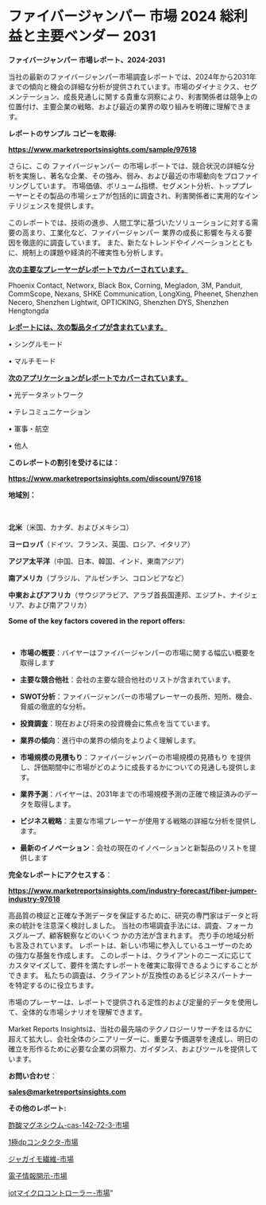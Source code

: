 # ファイバージャンパー 市場 2024 総利益と主要ベンダー 2031

<strong>ファイバージャンパー 市場レポート、2024-2031</strong>

当社の最新のファイバージャンパー市場調査レポートでは、2024年から2031年までの傾向と機会の詳細な分析が提供されています。市場のダイナミクス、セグメンテーション、成長見通しに関する貴重な洞察により、利害関係者は競争上の位置付け、主要企業の戦略、および最近の業界の取り組みを明確に理解できます。



<strong>レポートのサンプル コピーを取得:</strong> <a href=https://www.marketreportsinsights.com/sample/97618>

<strong><u>https://www.marketreportsinsights.com/sample/97618</u></strong></a>

さらに、この ファイバージャンパー の市場レポートでは、競合状況の詳細な分析を実施し、著名な企業、その強み、弱み、および最近の市場動向をプロファイリングしています。 市場価値、ボリューム指標、セグメント分析、トッププレーヤーとその製品の市場シェアが包括的に調査され、利害関係者に実用的なインテリジェンスを提供します。

このレポートでは、技術の進歩、人間工学に基づいたソリューションに対する需要の高まり、工業化など、ファイバージャンパー 業界の成長に影響を与える要因を徹底的に調査しています。 また、新たなトレンドやイノベーションとともに、規制上の課題や経済的不確実性も分析します。



<strong><u>次の主要なプレーヤーがレポートでカバーされています。</u></strong>

Phoenix Contact, Networx, Black Box, Corning, Megladon, 3M, Panduit, CommScope, Nexans, SHKE Communication, LongXing, Pheenet, Shenzhen Necero, Shenzhen Lightwit, OPTICKING, Shenzhen DYS, Shenzhen Hengtongda



<strong><u><b>レポートには、次の製品タイプが含まれています。</b></u></strong>

• シングルモード

• マルチモード



<strong><u><b>次のアプリケーションがレポートでカバーされています。</b></u></strong>

• 光データネットワーク

• テレコミュニケーション

• 軍事・航空

• 他人



<strong><b>このレポートの割引を受けるには：</b></strong>

<a href=https://www.marketreportsinsights.com/discount/97618>

<strong><u>https://www.marketreportsinsights.com/discount/97618</u></strong></a>



<strong>地域別：</strong>

<strong> </strong>



<strong>北米</strong>（米国、カナダ、およびメキシコ）



<strong>ヨーロッパ</strong>（ドイツ、フランス、英国、ロシア、イタリア）



<strong>アジア太平洋</strong>（中国、日本、韓国、インド、東南アジア）



<strong>南アメリカ</strong>（ブラジル、アルゼンチン、コロンビアなど）



<strong>中東およびアフリカ</strong>（サウジアラビア、アラブ首長国連邦、エジプト、ナイジェリア、および南アフリカ）



<strong>Some of the key factors covered in the report offers:</strong>

<strong> </strong>
<ul>
  <li>

<strong>市場の概要</strong>：バイヤーはファイバージャンパーの市場に関する幅広い概要を取得します</li>
  <li>

<strong>主要な競合他社</strong>：会社の主要な競合他社のリストが含まれています。</li>
  <li>

<strong>SWOT分析</strong>：ファイバージャンパーの市場プレーヤーの長所、短所、機会、脅威の徹底的な分析。</li>
  <li>

<strong>投資調査</strong>：現在および将来の投資機会に焦点を当てています。</li>
  <li>

<strong>業界の傾向</strong>：進行中の業界の傾向をよりよく理解します。</li>
  <li>

<strong>市場規模の見積もり</strong>：ファイバージャンパーの市場規模の見積もり を提供し、評価期間中に市場がどのように成長するかについての見通しも提供します。</li>
  <li>

<strong>業界予測</strong>：バイヤーは、2031年までの市場規模予測の正確で検証済みのデータを取得します。</li>
  <li>

<strong>ビジネス戦略</strong>：主要な市場プレーヤーが使用する戦略の詳細な分析を提供します。</li>
  <li>

<strong>最新のイノベーション</strong>：会社の現在のイノベーションと新製品のリストを提供します</li>
</ul>


<strong>完全なレポートにアクセスする</strong>：

<a href=https://www.marketreportsinsights.com/industry-forecast/fiber-jumper-industry-97618>

<strong><u>https://www.marketreportsinsights.com/industry-forecast/fiber-jumper-industry-97618</u></strong></a>

高品質の検証と正確な予測データを保証するために、研究の専門家はデータと将来の統計を注意深く検討しました。 当社の市場調査手法には、調査、フォーカスグループ、顧客観察などのいくつ かの方法が含まれます。 売り手の地域分析も言及されています。 レポートは、新しい市場に参入しているユーザーのための強力な基盤を作成します。 このレポートは、クライアントのニーズに応じてカスタマイズして、要件を満たすレポートを確実に取得できるようにすることができます。 私たちの調査は、クライアントが互換性のあるビジネスパートナーを特定するのに役立ちます。

市場のプレーヤーは、レポートで提供される定性的および定量的データを使用して、全体的な市場シナリオを理解できます。

Market Reports Insightsは、当社の最先端のテクノロジーリサーチをはるかに超えて拡大し、会社全体のシニアリーダーに、重要な予備選挙を達成し、明日の確立を形作るために必要な企業の洞察力、ガイダンス、およびツールを提供しています。



<strong><b>お問い合わせ</b></strong>：

<a href=mailto:sales@marketreportsinsights.com>

<strong><u>sales@marketreportsinsights.com</u></strong></a>



<strong>その他のレポート:</strong>

<a href=https://www.linkedin.com/pulse/酢酸マグネシウム-cas-142-72-3-市場-2023-競争分析と事業成長-umrpf/>酢酸マグネシウム-cas-142-72-3-市場</a>

<a href=https://www.linkedin.com/pulse/1極dpコンタクタ-市場-2023-総利益と主要ベンダー-2030-data-dive-discoveries-24-analysis-vu7pf/>1極dpコンタクタ-市場</a>

<a href=https://www.linkedin.com/pulse/ジャガイモ繊維-市場-2023-推進要因と成長機会-2030-pr-news-hub-wassf/>ジャガイモ繊維-市場</a>

<a href=https://www.linkedin.com/pulse/電子情報開示-市場-2030-年までの需要に焦点を当てた-2023-年調査レポート-pr-news-hub-avg1f/>電子情報開示-市場</a>

<a href=https://www.linkedin.com/pulse/iotマイクロコントローラー-市場-2023-収益と成長ドライバー-2030-vzxzf/>iotマイクロコントローラー-市場</a>"
